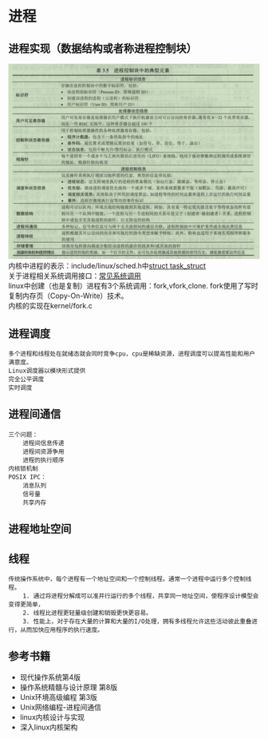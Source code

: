 # 进程
## 进程实现（数据结构或者称进程控制块）
![进程控制块](resource/进程控制块.png "操作系统精髓与设计原理第8版表3.5")  
内核中进程的表示：include/linux/sched.h中[struct task_struct](resource/task_struct简化版.h)  
关于进程相关系统调用接口：[常见系统调用](resource/常见系统调用.png)  
linux中创建（也是复制）进程有3个系统调用：fork,vfork,clone. fork使用了写时复制内存页（Copy-On-Write）技术。  
内核的实现在kernel/fork.c
## 进程调度
    多个进程和线程处在就绪态就会同时竞争cpu，cpu是稀缺资源，进程调度可以提高性能和用户满意度。
    Linux调度器以模块形式提供
    完全公平调度
    实时调度
## 进程间通信
    三个问题：
        进程间信息传递
        进程间资源争用
        进程的执行顺序
    内核锁机制
    POSIX IPC：
        消息队列
        信号量
        共享内存
## 进程地址空间
## 线程
    传统操作系统中，每个进程有一个地址空间和一个控制线程。通常一个进程中运行多个控制线程。
        1. 通过将进程分解成可以准并行运行的多个线程，共享同一地址空间，使程序设计模型会变得更简单，
        2. 线程比进程更轻量级创建和销毁更快更容易。
        3. 性能上，对于存在大量的计算和大量的I/O处理，拥有多线程允许这些活动彼此重叠进行，从而加快应用程序的执行速度。
    
## 参考书籍
* 现代操作系统第4版
* 操作系统精髓与设计原理 第8版
* Unix环境高级编程 第3版
* Unix网络编程-进程间通信
* linux内核设计与实现
* 深入linux内核架构
